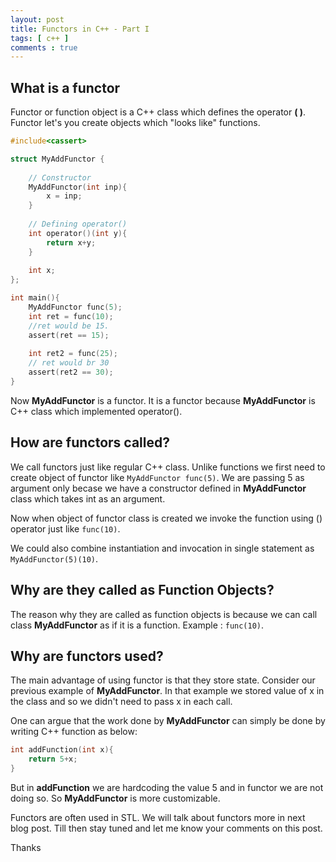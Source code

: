 ```yaml
---
layout: post
title: Functors in C++ - Part I
tags: [ c++ ]
comments : true
---
```


## What is a functor ##

Functor or function object is a C++ class which defines the operator **( )**. Functor let's you create objects which "looks like" functions.

```c
#include<cassert>

struct MyAddFunctor {
	
	// Constructor
	MyAddFunctor(int inp){
		x = inp;
	}
	
	// Defining operator()
	int operator()(int y){
		return x+y;
	}
	
	int x;
};

int main(){
	MyAddFunctor func(5);
	int ret = func(10);
	//ret would be 15.
	assert(ret == 15);
	
	int ret2 = func(25);
	// ret would br 30
	assert(ret2 == 30);
}
```

Now **MyAddFunctor** is a functor. It is a functor because **MyAddFunctor** is C++ class which implemented operator().

## How are functors called?

We call functors just like regular C++ class. Unlike functions we first need to create object of functor like ```MyAddFunctor func(5)```. We are passing 5 as argument only becase we have a constructor defined in **MyAddFunctor** class which takes int as an argument.

Now when object of functor class is created we invoke the function using () operator just like `func(10)`.

We could also combine instantiation and invocation in single statement as `MyAddFunctor(5)(10)`.

## Why are they called as Function Objects?

The reason why they are called as function objects is because we can call class **MyAddFunctor** as if it is a function. Example : ```func(10)```.

## Why are functors used? ##

The main advantage of using functor is that they store state. Consider our previous example of **MyAddFunctor**. In that example we stored value of x in the class and so we didn't need to pass x in each call.

One can argue that the work done by **MyAddFunctor** can simply be done by writing C++ function as below:

```c
int addFunction(int x){
	return 5+x;
}
```
But in **addFunction** we are hardcoding the value 5 and in functor we are not doing so. So **MyAddFunctor** is more customizable. 

Functors are often used in STL. We will talk about functors more in next blog post. Till then stay tuned and let me know your comments on this post.

Thanks

